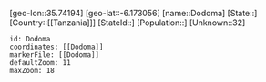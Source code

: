 ﻿---
location: [-6.173056,35.74194]
mapzoom: [7,12] 
mapmarker: city 
type: City
tags:
- geo/City


SpocWebEntityId: 35951
isDeleted: false
confidential: public

---
[geo-lon::35.74194]
[geo-lat::-6.173056]
[name::Dodoma]
[State::]
[Country::[[Tanzania]]]
[StateId::]
[Population::]
[Unknown::32]


```leaflet
id: Dodoma
coordinates: [[Dodoma]]
markerFile: [[Dodoma]]
defaultZoom: 11 
maxZoom: 18
```
